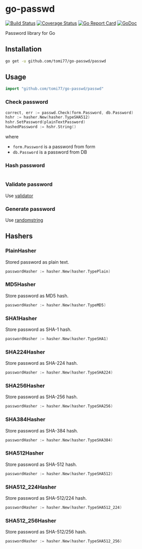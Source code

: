 # go-passwd

[![Build Status](https://travis-ci.org/tomi77/go-passwd.svg?branch=master)](https://travis-ci.org/tomi77/go-passwd)
[![Coverage Status](https://coveralls.io/repos/github/tomi77/go-passwd/badge.svg?branch=master)](https://coveralls.io/github/tomi77/go-passwd?branch=master)
[![Go Report Card](https://goreportcard.com/badge/github.com/tomi77/go-passwd)](https://goreportcard.com/report/github.com/tomi77/go-passwd)
[![GoDoc](https://godoc.org/github.com/tomi77/go-passwd/passwd?status.svg)](https://godoc.org/github.com/tomi77/go-passwd/passwd)

Password library for Go

## Installation

~~~sh
go get -u github.com/tomi77/go-passwd/passwd
~~~

## Usage

~~~go
import "github.com/tomi77/go-passwd/passwd"
~~~

### Check password

~~~go
correct, err := passwd.Check(form.Password, db.Password)
hshr := hasher.New(hasher.TypeSHA512)
hshr.SetPassword(plainTextPassword)
hashedPassword := hshr.String()
~~~

where

* ``form.Password`` is a password from form
* ``db.Password`` is a password from DB

### Hash password

~~~go
~~~

### Validate password

Use [validator](https://github.com/go-passwd/validator)

### Generate password

Use [randomstring](https://github.com/go-randomstring/randomstring)

## Hashers

### PlainHasher

Stored password as plain text.

~~~go
passwordHasher := hasher.New(hasher.TypePlain)
~~~

### MD5Hasher

Store password as MD5 hash.

~~~go
passwordHasher := hasher.New(hasher.TypeMD5)
~~~

### SHA1Hasher

Store password as SHA-1 hash.

~~~go
passwordHasher := hasher.New(hasher.TypeSHA1)
~~~

### SHA224Hasher

Store password as SHA-224 hash.

~~~go
passwordHasher := hasher.New(hasher.TypeSHA224)
~~~

### SHA256Hasher

Store password as SHA-256 hash.

~~~go
passwordHasher := hasher.New(hasher.TypeSHA256)
~~~

### SHA384Hasher

Store password as SHA-384 hash.

~~~go
passwordHasher := hasher.New(hasher.TypeSHA384)
~~~

### SHA512Hasher

Store password as SHA-512 hash.

~~~go
passwordHasher := hasher.New(hasher.TypeSHA512)
~~~

### SHA512_224Hasher

Store password as SHA-512/224 hash.

~~~go
passwordHasher := hasher.New(hasher.TypeSHA512_224)
~~~

### SHA512_256Hasher

Store password as SHA-512/256 hash.

~~~go
passwordHasher := hasher.New(hasher.TypeSHA512_256)
~~~
